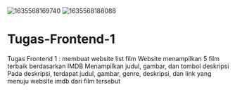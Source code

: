 ![1635568169740](https://user-images.githubusercontent.com/92111319/139520191-e2ee2c34-bb4d-45e6-8e0d-58b7d5921f3c.jpg)
![1635568188088](https://user-images.githubusercontent.com/92111319/139520193-64f15710-51a1-4fb6-9728-19fcc8b50522.jpg)
# Tugas-Frontend-1
Tugas Frontend 1 : membuat website list film
Website menampilkan 5 film terbaik berdasarkan IMDB
Menampilkan judul, gambar, dan tombol deskripsi
Pada deskripsi, terdapat judul, gambar, genre, deskripsi, dan link yang menuju website imdb dari film tersebut
